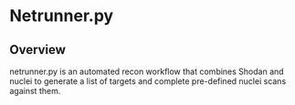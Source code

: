 # Netrunner.py

## Overview

netrunner.py is an automated recon workflow that combines Shodan and nuclei to generate a list of targets and complete pre-defined nuclei scans against them. 



